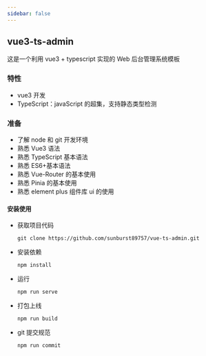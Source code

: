 ```yaml
---
sidebar: false
---
```


## vue3-ts-admin

这是一个利用 vue3 + typescript 实现的 Web 后台管理系统模板

### 特性

- vue3 开发
- TypeScript：javaScript 的超集，支持静态类型检测

### 准备

- 了解 node 和 git 开发环境
- 熟悉 Vue3 语法
- 熟悉 TypeScript 基本语法
- 熟悉 ES6+基本语法
- 熟悉 Vue-Router 的基本使用
- 熟悉 Pinia 的基本使用
- 熟悉 element plus 组件库 ui 的使用

#### 安装使用

- 获取项目代码
  ```
  git clone https://github.com/sunburst89757/vue-ts-admin.git
  ```
- 安装依赖
  ```
  npm install
  ```
- 运行
  ```
  npm run serve
  ```
- 打包上线
  ```
  npm run build
  ```
- git 提交规范
  ```
  npm run commit
  ```
